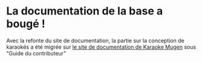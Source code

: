 # La documentation de la base a bougé ! 

Avec la refonte du site de documentation, la partie sur la conception de karaokés a été migrée sur [le site de documentation de Karaoke Mugen](http://mugen.karaokes.moe/docs/fr/) sous "Guide du contributeur"
